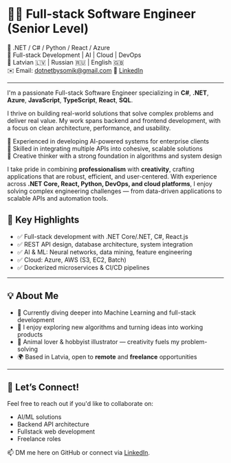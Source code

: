 # 👩‍💻 Full-stack Software Engineer (Senior Level)

🔹 .NET / C# / Python / React / Azure  
🔹 Full-stack Development | AI | Cloud | DevOps  
🔹 Latvian 🇱🇻 | Russian 🇷🇺 | English 🇬🇧  
✉️ Email: dotnetbysomik@gmail.com 
🔗 [LinkedIn](https://bit.ly/contactsomik)

---

I'm a passionate Full-stack Software Engineer specializing in **C#**, **.NET**, **Azure**, **JavaScript**, **TypeScript**, **React**, **SQL**.

I thrive on building real-world solutions that solve complex problems and deliver real value. My work spans backend and frontend development, with a focus on clean architecture, performance, and usability.

🔹 Experienced in developing AI-powered systems for enterprise clients  
🔹 Skilled in integrating multiple APIs into cohesive, scalable solutions  
🔹 Creative thinker with a strong foundation in algorithms and system design  

I take pride in combining **professionalism** with **creativity**, crafting applications that are robust, efficient, and user-centered.
With experience across **.NET Core, React, Python, DevOps, and cloud platforms**, I enjoy solving complex engineering challenges — from data-driven applications to scalable APIs and automation tools.

## 🧠 Key Highlights

- ✅ Full-stack development with .NET Core/.NET, C#, React.js  
- ✅ REST API design, database architecture, system integration  
- ✅ AI & ML: Neural networks, data mining, feature engineering  
- ✅ Cloud: Azure, AWS (S3, EC2, Batch)  
- ✅ Dockerized microservices & CI/CD pipelines

---

## 💡 About Me

- 🔬 Currently diving deeper into Machine Learning and full-stack development  
- 🧠 I enjoy exploring new algorithms and turning ideas into working products  
- 🐾 Animal lover & hobbyist illustrator — creativity fuels my problem-solving  
- 🌍 Based in Latvia, open to **remote** and **freelance** opportunities  

---

## 🤝 Let’s Connect!

Feel free to reach out if you'd like to collaborate on:
- AI/ML solutions
- Backend API architecture
- Fullstack web development
- Freelance roles

📫 DM me here on GitHub or connect via [LinkedIn](https://bit.ly/contactsomik).
